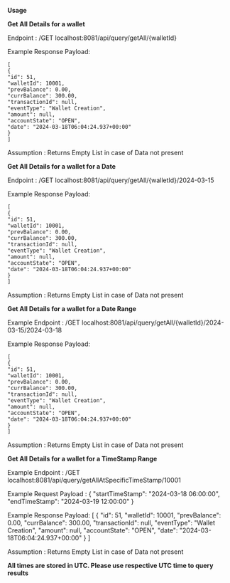 **Usage**

**Get All Details for a wallet**

Endpoint : /GET localhost:8081/api/query/getAll/{walletId}

Example Response Payload:

    [
    {
    "id": 51,
    "walletId": 10001,
    "prevBalance": 0.00,
    "currBalance": 300.00,
    "transactionId": null,
    "eventType": "Wallet Creation",
    "amount": null,
    "accountState": "OPEN",
    "date": "2024-03-18T06:04:24.937+00:00"
    }
    ]

Assumption : Returns Empty List in case of Data not present


**Get All Details for a wallet for a Date**

Endpoint : /GET localhost:8081/api/query/getAll/{walletId}/2024-03-15

Example Response Payload:

    [
    {
    "id": 51,
    "walletId": 10001,
    "prevBalance": 0.00,
    "currBalance": 300.00,
    "transactionId": null,
    "eventType": "Wallet Creation",
    "amount": null,
    "accountState": "OPEN",
    "date": "2024-03-18T06:04:24.937+00:00"
    }
    ]

Assumption : Returns Empty List in case of Data not present


**Get All Details for a wallet for a Date Range**

Example Endpoint : /GET localhost:8081/api/query/getAll/{walletId}/2024-03-15/2024-03-18

Example Response Payload:

    [
    {
    "id": 51,
    "walletId": 10001,
    "prevBalance": 0.00,
    "currBalance": 300.00,
    "transactionId": null,
    "eventType": "Wallet Creation",
    "amount": null,
    "accountState": "OPEN",
    "date": "2024-03-18T06:04:24.937+00:00"
    }
    ]

Assumption : Returns Empty List in case of Data not present



**Get All Details for a wallet for a TimeStamp Range**

Example Endpoint : /GET localhost:8081/api/query/getAllAtSpecificTimeStamp/10001

Example Request Payload :
    {
    "startTimeStamp": "2024-03-18 06:00:00",
    "endTimeStamp": "2024-03-19 12:00:00"
    }

Example Response Payload:
    [
    {
    "id": 51,
    "walletId": 10001,
    "prevBalance": 0.00,
    "currBalance": 300.00,
    "transactionId": null,
    "eventType": "Wallet Creation",
    "amount": null,
    "accountState": "OPEN",
    "date": "2024-03-18T06:04:24.937+00:00"
    }
    ]

Assumption : Returns Empty List in case of Data not present


**All times are stored in UTC. Please use respective UTC time to query results**